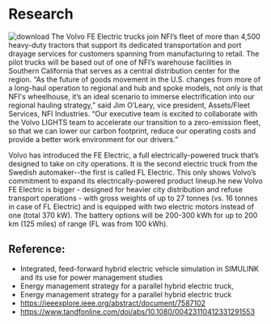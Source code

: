# Research
![download](https://user-images.githubusercontent.com/94118726/152677792-e7207a8f-4bdb-4b42-9e6a-4ac2a09a7332.jpg)
The Volvo FE Electric trucks join NFI’s fleet of more than 4,500 heavy-duty tractors that support its dedicated transportation and port drayage services for customers spanning from manufacturing to retail. The pilot trucks will be based out of one of NFI’s warehouse facilities in Southern California that serves as a central distribution center for the region. “As the future of goods movement in the U.S. changes from more of a long-haul operation to regional and hub and spoke models, not only is that NFI's wheelhouse, it’s an ideal scenario to immerse electrification into our regional hauling strategy,” said Jim O’Leary, vice president, Assets/Fleet Services, NFI Industries. “Our executive team is excited to collaborate with the Volvo LIGHTS team to accelerate our transition to a zero-emission fleet, so that we can lower our carbon footprint, reduce our operating costs and provide a better work environment for our drivers.”

Volvo has introduced the FE Electric, a full electrically-powered truck that’s designed to take on city operations. It is the second electric truck from the Swedish automaker--the first is called FL Electric. This only shows Volvo’s commitment to expand its electrically-powered product lineup.he new Volvo FE Electric is bigger - designed for heavier city distribution and refuse transport operations - with gross weights of up to 27 tonnes (vs. 16 tonnes in case of FL Electric) and is equipped with two electric motors instead of one (total 370 kW).
The battery options will be 200-300 kWh for up to 200 km (125 miles) of range (FL was from 100 kWh).

## Reference:
- Integrated, feed-forward hybrid electric vehicle simulation in SIMULINK and its use for power management studies
- Energy management strategy for a parallel hybrid electric truck,
- Energy management strategy for a parallel hybrid electric truck
- https://ieeexplore.ieee.org/abstract/document/7587102
- https://www.tandfonline.com/doi/abs/10.1080/00423110412331291553
